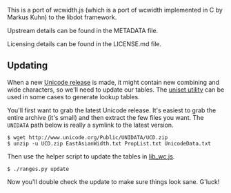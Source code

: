 This is a port of wcwidth.js (which is a port of wcwidth implemented in C by
Markus Kuhn) to the libdot framework.

Upstream details can be found in the METADATA file.

Licensing details can be found in the LICENSE.md file.

## Updating

When a new [Unicode release](http://www.unicode.org/versions/latest/) is made,
it might contain new combining and wide characters, so we'll need to update our
tables.  The [uniset utility](./uniset) can be used in some cases to generate
lookup tables.

You'll first want to grab the latest Unicode release.  It's easiest to grab
the entire archive (it's small) and then extract the few files you want.
The `UNIDATA` path below is really a symlink to the latest version.
```
$ wget http://www.unicode.org/Public/UNIDATA/UCD.zip
$ unzip -u UCD.zip EastAsianWidth.txt PropList.txt UnicodeData.txt
```

Then use the helper script to update the tables in [lib_wc.js](./lib_wc.js).
```
$ ./ranges.py update
```

Now you'll double check the update to make sure things look sane.  G'luck!
